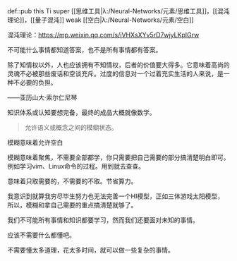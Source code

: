 def::pub this Ti super [[思维工具|λ:/Neural-Networks/元素/思维工具]]，[[混沌理论]]，[[量子混沌]] weak [[空白|λ:/Neural-Networks/元素/空白]]

混沌理论：https://mp.weixin.qq.com/s/iVHXsXYv5rD7wjyLKpIGrw


不可能什么事情都知道答案，也不是所有事情都有答案。

除了知情权以外，人也应该拥有不知情权，后者的价值要大得多。它意味着高尚的灵魂不必被那些废话和空谈充斥。过度的信息对一个过着充实生活的人来说，是一种不必要的负担。

——亚历山大·索尔仁尼琴


知识体系或认知要想完备，最终的成品大概就像数学。

> 允许语义或概念之间的模糊状态。

模糊意味着允许空白

模糊意味着聚焦，不需要全部都学，你只需要把自己需要的部分搞清楚明白即可。例如学习vim、Linux命令的过程。用到就去查查。

意味着只取需要的，不需要的不取。节省算力。

我意识到就算我穷尽毕生努力也无法完善一个HI模型，正如三体游戏太阳模型，所以，模糊和拿自己需要的重点搞清楚就够了。

我们不可能所有事情和知识都要学习，然而我们还要面对未知的事情。

应该不需要什么都懂吧。

不需要懂太多道理，花太多时间，就可以做一些复杂的事情。